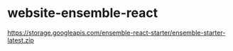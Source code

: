 # website-ensemble-react

https://storage.googleapis.com/ensemble-react-starter/ensemble-starter-latest.zip
